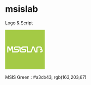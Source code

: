 # msislab

Logo & Script

![MSISLAB_LOGO_128x128](https://raw.githubusercontent.com/msislab/msislab/main/msislab_logo_128x128.png)

MSIS Green : #a3cb43, rgb(163,203,67)
